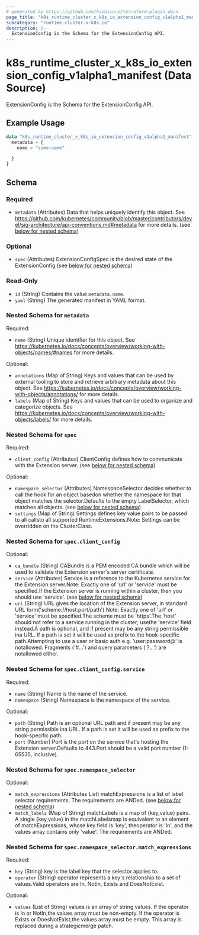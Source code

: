 ```yaml
---
# generated by https://github.com/hashicorp/terraform-plugin-docs
page_title: "k8s_runtime_cluster_x_k8s_io_extension_config_v1alpha1_manifest Data Source - terraform-provider-k8s"
subcategory: "runtime.cluster.x-k8s.io"
description: |-
  ExtensionConfig is the Schema for the ExtensionConfig API.
---
```


# k8s_runtime_cluster_x_k8s_io_extension_config_v1alpha1_manifest (Data Source)

ExtensionConfig is the Schema for the ExtensionConfig API.

## Example Usage

```terraform
data "k8s_runtime_cluster_x_k8s_io_extension_config_v1alpha1_manifest" "example" {
  metadata = {
    name = "some-name"

  }
}
```

<!-- schema generated by tfplugindocs -->
## Schema

### Required

- `metadata` (Attributes) Data that helps uniquely identify this object. See https://github.com/kubernetes/community/blob/master/contributors/devel/sig-architecture/api-conventions.md#metadata for more details. (see [below for nested schema](#nestedatt--metadata))

### Optional

- `spec` (Attributes) ExtensionConfigSpec is the desired state of the ExtensionConfig (see [below for nested schema](#nestedatt--spec))

### Read-Only

- `id` (String) Contains the value `metadata.name`.
- `yaml` (String) The generated manifest in YAML format.

<a id="nestedatt--metadata"></a>
### Nested Schema for `metadata`

Required:

- `name` (String) Unique identifier for this object. See https://kubernetes.io/docs/concepts/overview/working-with-objects/names/#names for more details.

Optional:

- `annotations` (Map of String) Keys and values that can be used by external tooling to store and retrieve arbitrary metadata about this object. See https://kubernetes.io/docs/concepts/overview/working-with-objects/annotations/ for more details.
- `labels` (Map of String) Keys and values that can be used to organize and categorize objects. See https://kubernetes.io/docs/concepts/overview/working-with-objects/labels/ for more details.


<a id="nestedatt--spec"></a>
### Nested Schema for `spec`

Required:

- `client_config` (Attributes) ClientConfig defines how to communicate with the Extension server. (see [below for nested schema](#nestedatt--spec--client_config))

Optional:

- `namespace_selector` (Attributes) NamespaceSelector decides whether to call the hook for an object basedon whether the namespace for that object matches the selector.Defaults to the empty LabelSelector, which matches all objects. (see [below for nested schema](#nestedatt--spec--namespace_selector))
- `settings` (Map of String) Settings defines key value pairs to be passed to all callsto all supported RuntimeExtensions.Note: Settings can be overridden on the ClusterClass.

<a id="nestedatt--spec--client_config"></a>
### Nested Schema for `spec.client_config`

Optional:

- `ca_bundle` (String) CABundle is a PEM encoded CA bundle which will be used to validate the Extension server's server certificate.
- `service` (Attributes) Service is a reference to the Kubernetes service for the Extension server.Note: Exactly one of 'url' or 'service' must be specified.If the Extension server is running within a cluster, then you should use 'service'. (see [below for nested schema](#nestedatt--spec--client_config--service))
- `url` (String) URL gives the location of the Extension server, in standard URL form('scheme://host:port/path').Note: Exactly one of 'url' or 'service' must be specified.The scheme must be 'https'.The 'host' should not refer to a service running in the cluster; usethe 'service' field instead.A path is optional, and if present may be any string permissible ina URL. If a path is set it will be used as prefix to the hook-specific path.Attempting to use a user or basic auth e.g. 'user:password@' is notallowed. Fragments ('#...') and query parameters ('?...') are notallowed either.

<a id="nestedatt--spec--client_config--service"></a>
### Nested Schema for `spec.client_config.service`

Required:

- `name` (String) Name is the name of the service.
- `namespace` (String) Namespace is the namespace of the service.

Optional:

- `path` (String) Path is an optional URL path and if present may be any string permissible ina URL. If a path is set it will be used as prefix to the hook-specific path.
- `port` (Number) Port is the port on the service that's hosting the Extension server.Defaults to 443.Port should be a valid port number (1-65535, inclusive).



<a id="nestedatt--spec--namespace_selector"></a>
### Nested Schema for `spec.namespace_selector`

Optional:

- `match_expressions` (Attributes List) matchExpressions is a list of label selector requirements. The requirements are ANDed. (see [below for nested schema](#nestedatt--spec--namespace_selector--match_expressions))
- `match_labels` (Map of String) matchLabels is a map of {key,value} pairs. A single {key,value} in the matchLabelsmap is equivalent to an element of matchExpressions, whose key field is 'key', theoperator is 'In', and the values array contains only 'value'. The requirements are ANDed.

<a id="nestedatt--spec--namespace_selector--match_expressions"></a>
### Nested Schema for `spec.namespace_selector.match_expressions`

Required:

- `key` (String) key is the label key that the selector applies to.
- `operator` (String) operator represents a key's relationship to a set of values.Valid operators are In, NotIn, Exists and DoesNotExist.

Optional:

- `values` (List of String) values is an array of string values. If the operator is In or NotIn,the values array must be non-empty. If the operator is Exists or DoesNotExist,the values array must be empty. This array is replaced during a strategicmerge patch.
